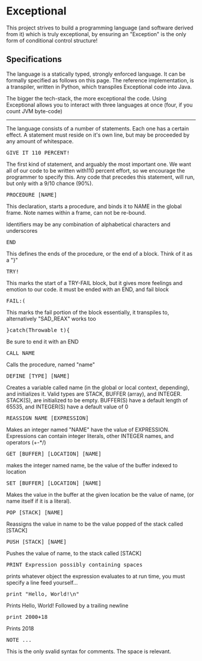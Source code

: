 # Exceptional

This project strives to build a programming language (and software derived from it) which is truly exceptional, by ensuring an "Exception" is the only form of conditional control structure!
## Specifications

The language is a statically typed, strongly enforced language. It can be formally specified as follows on this page. The reference implementation, is a transpiler, written in Python, which transpiles Exceptional code into Java. 

The bigger the tech-stack, the more exceptional the code. Using Exceptional allows you to interact with three languages at once (four, if you count JVM byte-code)
 
<hr/>

The language consists of a number of statements. Each one has a certain effect. A statement must reside on it's own line, but may be proceeded by any amount of whitespace.

<pre>
GIVE_IT_110_PERCENT!
</pre>
The first kind of statement, and arguably the most important one. We want all of our code to be written with110 percent effort, so we encourage the programmer to specify this. Any code that precedes this statement, will run, but only with a 9/10 chance (90%).

<pre>
PROCEDURE [NAME]
</pre>

This declaration, starts a procedure, and binds it to NAME in the global frame. Note names within a frame, can not be re-bound.

Identifiers may be any combination of alphabetical characters and underscores

<pre>
END
</pre>

This defines the ends of the procedure, or the end of a block. Think of it as a "}"

<pre>TRY!
</pre>

This marks the start of a TRY-FAIL block, but it gives more feelings and emotion to our code. it must be ended with an END, and fail block

<pre>
FAIL:(
</pre>
This marks the fail portion of the block essentially, it transpiles to, alternatively "SAD_REAX" works too
<pre>}catch(Throwable t){</pre>
Be sure to end it with an END

<pre>
CALL NAME
</pre>

Calls the procedure, named "name"

<pre>
DEFINE [TYPE] [NAME]
</pre>

Creates a variable called name (in the global or local context, depending), and initializes it.
Valid types are STACK, BUFFER (array), and INTEGER. 
STACK(S), are initialized to be empty. BUFFER(S) have a default length of 65535, and INTEGER(S) have a default value of 0

<pre>
REASSIGN NAME [EXPRESSION]
</pre>
Makes an integer named "NAME" have the value of EXPRESSION. Expressions can contain integer literals, other INTEGER names, and operators (+-*/)

<pre>GET [BUFFER] [LOCATION] [NAME]</pre>
makes the integer named name, be the value of the buffer indexed to location

<pre>SET [BUFFER] [LOCATION] [NAME]</pre>
Makes the value in the buffer at the given location be the value of name, (or name itself if it is a literal).

<pre>POP [STACK] [NAME]</pre>
Reassigns the value in name to be the value popped of the stack called [STACK]

<pre>PUSH [STACK] [NAME]</pre>
Pushes the value of name, to the stack called [STACK]

<pre>PRINT Expression possibly containing spaces</pre>

prints whatever object the expression evaluates to at run time, you must specify a line feed yourself...

<pre>print "Hello, World!\n" </pre>
Prints Hello, World! Followed by a trailing newline
<pre>print 2000+18 </pre>
Prints 2018

<pre>NOTE ...</pre>

This is the only svalid syntax for comments. The space is relevant.




